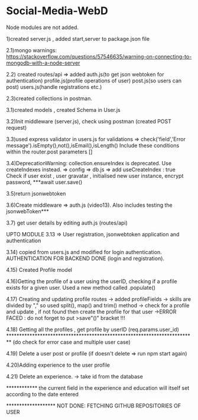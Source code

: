 # Social-Media-WebD
Node modules are not added.

1)created server.js , added start,server to package.json file

2.1)mongo warnings: https://stackoverflow.com/questions/57546635/warning-on-connecting-to-mongodb-with-a-node-server

2.2) created routes/api => added auth.js(to get json webtoken for authentication) profile.js(profile operations of user) post.js(so users can post) users.js(handle registrations etc.)

2.3)created collections in postman.

3.1)created models , created Schema in User.js 

3.2)Init middleware (server.js), check using postman (created POST request)

3.3)used express validator in users.js for validations  => check('field','Error message').isEmpty(),not(),isEmail(),isLength()
    Include these conditions within the router.post parameters []

3.4)DeprecationWarning: collection.ensureIndex is deprecated. Use createIndexes instead. => config => db.js => add useCreateIndex : true
    Check if user exist , user gravatar , initialised new user instance, encrypt password, ***await user.save()

3.5)return jsonwebtoken

3.6)Create middleware => auth.js  (video13). Also includes testing the jsonwebToken***

3.7) get user details by editing auth.js (routes/api)

UPTO MODULE 3.13 => User registration, jsonwebtoken application and authentication

3.14) copied from users.js and modified for login authentication. AUTHENTICATION FOR BACKEND DONE (login and registration).

4.15) Created Profile model

4.16)Getting the profile of a user using the userID, checking if a profile exists for a given user. Used a new method called .populate()

4.17) Creating and updating profile routes
-> added profileFields 
-> skills are divided by "," so used split(), map() and trim()  method
-> check for a profile and update , if not found then create the profile for that user
->ERROR FACED : do not forget to put >save"()"  bracket !!!

4.18) Getting all the profiles , get profile by userID (req.params.user_id)
************************************************************************* (do check for error case and multiple user case)

4.19) Delete a user post or profile (if doesn't delete => run npm start again)

4.20)Adding experience to the user profile

4.21) Delete an experience.
-> take id from the database

************ the current field in the experience and education will itself set according to the date entered

******************* NOT DONE: FETCHING GITHUB REPOSITORIES OF USER 
